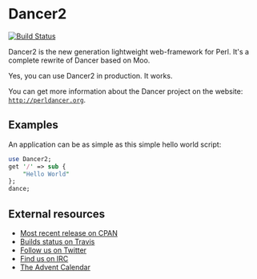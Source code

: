 # Dancer2

[![Build Status](https://travis-ci.org/PerlDancer/Dancer2.png?branch=devel)](https://travis-ci.org/PerlDancer/Dancer2)

Dancer2 is the new generation lightweight web-framework for Perl. It's a complete rewrite of Dancer based on Moo.

Yes, you can use Dancer2 in production. It works. 

You can get more information about the Dancer project on the website: [`http://perldancer.org`](http://perldancer.org).

## Examples

An application can be as simple as this simple hello world script:

```perl
use Dancer2;
get '/' => sub { 
    "Hello World" 
};
dance;
```

## External resources

* [Most recent release on CPAN](https://metacpan.org/release/Dancer2)
* [Builds status on Travis](https://travis-ci.org/PerlDancer/Dancer2)
* [Follow us on Twitter](https://twitter.com/perldancer)
* [Find us on IRC](irc://irc.perl.org/#dancer)
* [The Advent Calendar](http://advent.perldancer.org/)
